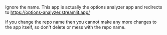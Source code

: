 Ignore the name. This app is actually the options analyzer app and redirects to https://options-analyzer.streamlit.app/

if you change the repo name then you cannot make any more changes to the app itself, so don't delete or mess with the repo name.
